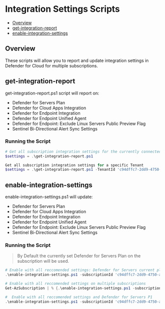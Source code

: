 # Integration Settings Scripts

- [Overview](#overview)
- [get-integration-report](#get-integration-report)
- [enable-integration-settings](#enable-integration-settings)

## Overview
These scripts will allow you to report and update integration settings in Defender for Cloud for multiple subscriptions. 

## get-integration-report

get-integration-report.ps1 script will report on:
- Defender for Servers Plan
- Defender for Cloud Apps Integration
- Defender for Endpoint Integration
- Defender for Endpoint Unified Agent
- Defender for Endpoint: Exclude Linux Servers Public Preview Flag
- Sentinel Bi-Directional Alert Sync Settings

### Running the Script
```powershell
# Get all subscription integration settings for the currently connected Tenant
$settings = .\get-integration-report.ps1
```

```powershell
Get all subscription integration settings for a specific Tenant
$settings = .\get-integration-report.ps1 -TenantId 'c94dffc7-2dd9-4750-a3de-a160ddd68c90'
```

## enable-integration-settings

enable-integration-settings.ps1 will update:
- Defender for Servers Plan
- Defender for Cloud Apps Integration
- Defender for Endpoint Integration
- Defender for Endpoint Unified Agent
- Defender for Endpoint: Exclude Linux Servers Public Preview Flag
- Sentinel Bi-Directional Alert Sync Settings

### Running the Script
> By Default the currently set Defender for Servers Plan on the subscription will be used. 

```powershell
# Enable with all reccomended settings: Defender for Servers current plan, Defender for Endpoint Integration, Defender for Cloud Apss Integration, Unified Agent, Include Linux Servers
.\enable-integration-settings.ps1 -subscriptionId 'c94dffc7-2dd9-4750-a3de-a160ddd68c90'
```

```powershell
# Enable with all reccomended settings on multiple subscriptions
Get-AzSubscription | % {.\enable-integration-settings.ps1 -subscriptionId $_.id}
```

```powershell
#  Enable with all reccomended settings and Defender for Servers P1
.\enable-integration-settings.ps1 -subscriptionId 'c94dffc7-2dd9-4750-a3de-a160ddd68c90' -DefenderforServersPlan 'P1'
``` 
